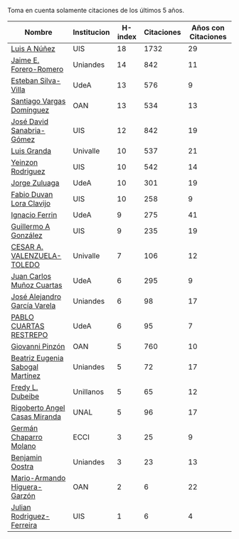 Toma en cuenta solamente citaciones de los últimos 5 años.

Nombre | Institucion | H-index | Citaciones | Años con Citaciones | 
------ | ---------- | -------- | ---------- | ----------|
[Luis A Núñez](https://scholar.google.com/citations?user=2Q5_QxkAAAAJ&hl=en) | UIS | 18 | 1732 | 29 |
[Jaime E. Forero-Romero](https://scholar.google.com/citations?user=TLTK6WgAAAAJ) | Uniandes | 14 | 842 | 11 |
[Esteban Silva-Villa](https://scholar.google.com/citations?user=S8-YLHaAJLMC&hl=en) | UdeA | 13 | 576 | 9 | 
[Santiago Vargas Domínguez](https://scholar.google.com/citations?hl=en&user=9DDaTaAAAAAJ) | OAN | 13 | 534 | 13 |
[José David Sanabria-Gómez](https://scholar.google.com/citations?user=Tclray4AAAAJ&hl=en) | UIS | 12 | 842 | 19 |
[Luis Granda](https://scholar.google.com/citations?user=FGfHWuwAAAAJ&hl=en) | Univalle | 10 | 537 | 21 | 
[Yeinzon Rodriguez](https://scholar.google.com/citations?user=5gEif2UAAAAJ&hl=en) | UIS | 10 | 542 | 14 |
[Jorge Zuluaga](https://scholar.google.com/citations?user=qpGVqNwAAAAJ&hl=en&oi=ao) | UdeA | 10 | 301 | 19 |
[Fabio Duvan Lora Clavijo](https://scholar.google.com/citations?hl=en&user=bV-me9AAAAAJ&view_op=list_works)| UIS | 10 | 258 | 9 |
[Ignacio Ferrin](https://scholar.google.com/citations?user=bGBCFskAAAAJ&hl=en) | UdeA | 9 |275 | 41 |
[Guillermo A González](https://scholar.google.com/citations?user=pvM7yGcAAAAJ&hl=en) | UIS | 9 | 235 | 19 |
[CESAR A. VALENZUELA-TOLEDO](https://scholar.google.com/citations?user=J89OrSkAAAAJ&hl=en)| Univalle | 7| 106| 12 |
[Juan Carlos Muñoz Cuartas](https://scholar.google.com/citations?user=tQkmHH8AAAAJ&hl=en) | UdeA | 6 | 295 | 9 |
[José Alejandro García Varela](https://scholar.google.com/citations?user=iA0H5dgAAAAJ&hl=en) | Uniandes | 6 | 98 | 17 |
[PABLO CUARTAS RESTREPO](https://scholar.google.com/citations?user=c4zrU20AAAAJ&hl=en) | UdeA | 6| 95 | 7 |
[Giovanni Pinzón](https://scholar.google.com/citations?user=F25UKOkAAAAJ&hl=en)| OAN | 5 | 760 | 10 |
[Beatriz Eugenia Sabogal Martínez](https://scholar.google.com/citations?user=T-0RjQYAAAAJ&hl=en) | Uniandes | 5 | 72 | 17 |
[Fredy L. Dubeibe](https://scholar.google.com/citations?user=BgO_bU8AAAAJ&hl=en) | Unillanos | 5 | 65 | 12 |
[Rigoberto Angel Casas Miranda](https://scholar.google.com/citations?user=i9vdtq0AAAAJ&hl=en) | UNAL | 5 | 96 | 17 |
[Germán Chaparro Molano](https://scholar.google.com/citations?user=FHzXPgoAAAAJ&hl=en) | ECCI | 3 | 25 | 9 | 
[Benjamin Oostra](https://scholar.google.com/citations?user=A-57orIAAAAJ&hl=en&oi=ao) | Uniandes | 3 | 23 | 13 |
[Mario-Armando Higuera-Garzón](https://scholar.google.com/citations?user=goHAHhMAAAAJ&hl=en) | OAN | 2 | 6 | 22 |
[Julian Rodriguez-Ferreira](https://scholar.google.com/citations?user=gy2sAsIAAAAJ&hl=en&oi=ao) | UIS | 1 | 6 | 4 |

